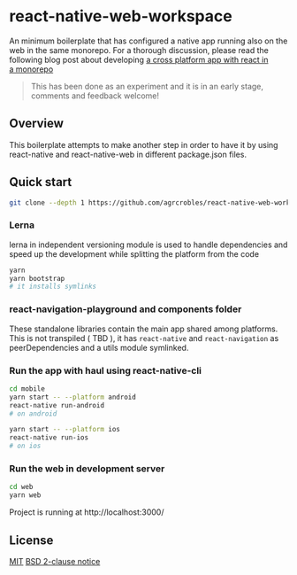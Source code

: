 # react-native-web-workspace

An minimum boilerplate that has configured a native app running also on the web in the same monorepo. For a thorough discussion, please read the following blog post about developing [a cross platform app with react in a monorepo](https://blog.hellojs.org/a-cross-platform-app-with-react-in-a-monorepo-9c6aa6aed818)

> This has been done as an experiment and it is in an early stage, comments and feedback welcome!

## Overview
This boilerplate attempts to make another step in order to have it by using react-native and react-native-web in different package.json files.

## Quick start

```sh
git clone --depth 1 https://github.com/agrcrobles/react-native-web-workspace
```

### Lerna
lerna in independent versioning module is used to handle dependencies and speed up the development while splitting the platform from the code

```sh
yarn
yarn bootstrap
# it installs symlinks
```
### react-navigation-playground and components folder

These standalone libraries contain the main app shared among platforms. This is not transpiled ( TBD ), it has `react-native` and `react-navigation` as peerDependencies and a utils module symlinked.

### Run the app with haul using react-native-cli

```sh
cd mobile
yarn start -- --platform android
react-native run-android
# on android

yarn start -- --platform ios
react-native run-ios
# on ios
```

### Run the web in development server
```sh
cd web
yarn web
```
Project is running at http://localhost:3000/

## License

[MIT](https://github.com/agrcrobles/react-native-web-workspace/blob/master/LICENSE)
[BSD 2-clause notice](https://github.com/agrcrobles/react-native-web-workspace/blob/master/react-navigation-playground/LICENSE)

